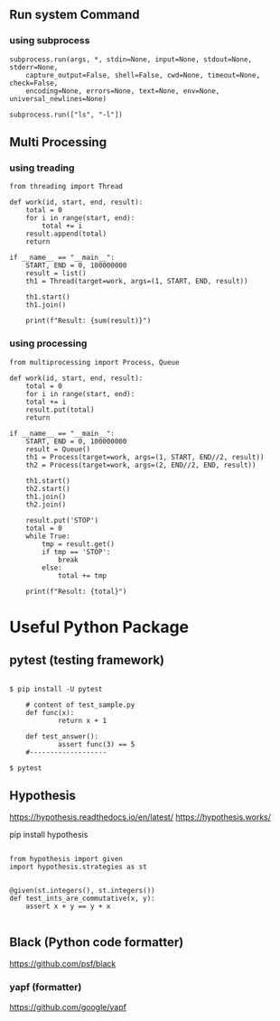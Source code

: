 ## Run system Command

### using  subprocess
```
subprocess.run(args, *, stdin=None, input=None, stdout=None, stderr=None, 
    capture_output=False, shell=False, cwd=None, timeout=None, check=False,
    encoding=None, errors=None, text=None, env=None,    universal_newlines=None)
    
subprocess.run(["ls", "-l"]) 
```
## Multi Processing

### using treading
```
from threading import Thread

def work(id, start, end, result):
	total = 0
	for i in range(start, end):
		total += i
	result.append(total)
	return

if __name__ == "__main__":
	START, END = 0, 100000000
	result = list()
	th1 = Thread(target=work, args=(1, START, END, result))

	th1.start()
	th1.join()

	print(f"Result: {sum(result)}")
```


### using processing

```
from multiprocessing import Process, Queue

def work(id, start, end, result):
	total = 0
	for i in range(start, end):
	total += i
	result.put(total)
	return

if __name__ == "__main__":
	START, END = 0, 100000000
	result = Queue()
	th1 = Process(target=work, args=(1, START, END//2, result))
	th2 = Process(target=work, args=(2, END//2, END, result))

	th1.start()
	th2.start()
	th1.join()
	th2.join()

	result.put('STOP')
	total = 0
	while True:
		tmp = result.get()
		if tmp == 'STOP':
			break
		else:
			total += tmp

	print(f"Result: {total}")

```

# Useful Python Package

## pytest  (testing framework)

```

$ pip install -U pytest

	# content of test_sample.py
	def func(x):
    		return x + 1

	def test_answer():
    		assert func(3) == 5
	#-------------------
	
$ pytest

```

## Hypothesis
https://hypothesis.readthedocs.io/en/latest/
https://hypothesis.works/

pip install hypothesis

```

from hypothesis import given
import hypothesis.strategies as st


@given(st.integers(), st.integers())
def test_ints_are_commutative(x, y):
    assert x + y == y + x
    
```


## Black  (Python code formatter)
https://github.com/psf/black

### yapf (formatter)
https://github.com/google/yapf
